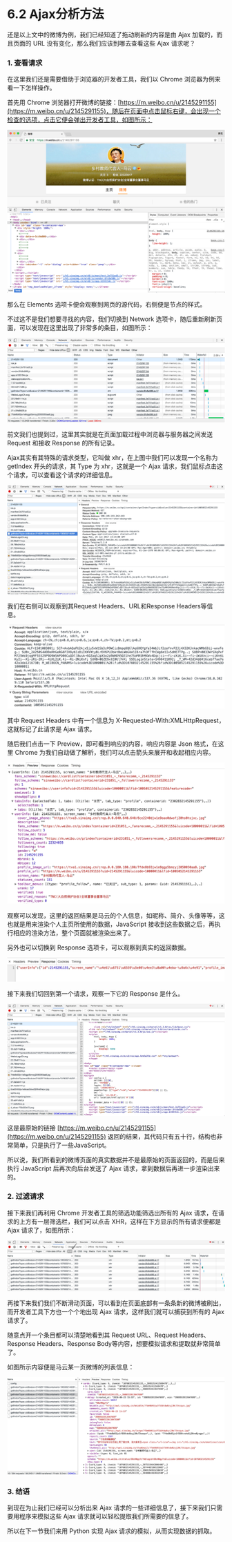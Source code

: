 # 6.2 Ajax分析方法

还是以上文中的微博为例，我们已经知道了拖动刷新的内容是由 Ajax 加载的，而且页面的 URL 没有变化，那么我们应该到哪去查看这些 Ajax 请求呢？

### 1. 查看请求

在这里我们还是需要借助于浏览器的开发者工具，我们以 Chrome 浏览器为例来看一下怎样操作。

首先用 Chrome 浏览器打开微博的链接：[https://m.weibo.cn/u/2145291155](https://m.weibo.cn/u/2145291155)，随后在页面中点击鼠标右键，会出现一个检查的选项，点击它便会弹出开发者工具，如图所示：

![](./assets/2017-06-26-22-11-41.png)

那么在 Elements 选项卡便会观察到网页的源代码，右侧便是节点的样式。

不过这不是我们想要寻找的内容，我们切换到 Network 选项卡，随后重新刷新页面，可以发现在这里出现了非常多的条目，如图所示：

![](./assets/2017-06-26-22-15-01.jpg)

前文我们也提到过，这里其实就是在页面加载过程中浏览器与服务器之间发送 Request 和接收 Response 的所有记录。

Ajax其实有其特殊的请求类型，它叫做 xhr，在上图中我们可以发现一个名称为 getIndex 开头的请求，其 Type 为 xhr，这就是一个 Ajax 请求，我们鼠标点击这个请求，可以查看这个请求的详细信息。

![](./assets/2017-06-26-22-48-43.jpg)

我们在右侧可以观察到其Request Headers、URL和Response Headers等信息。

![](./assets/2017-06-26-22-50-10.jpg)

其中 Request Headers 中有一个信息为 X-Requested-With:XMLHttpRequest，这就标记了此请求是 Ajax 请求。

随后我们点击一下 Preview，即可看到响应的内容，响应内容是 Json 格式，在这里 Chrome 为我们自动做了解析，我们可以点击箭头来展开和收起相应内容。

![](./assets/2017-06-26-23-09-22.jpg)

观察可以发现，这里的返回结果是马云的个人信息，如昵称、简介、头像等等，这也就是用来渲染个人主页所使用的数据，JavaScript 接收到这些数据之后，再执行相应的渲染方法，整个页面就被渲染出来了。

另外也可以切换到 Response 选项卡，可以观察到真实的返回数据。

![](./assets/2017-06-26-23-14-25.jpg)

接下来我们切回到第一个请求，观察一下它的 Response 是什么。

![](./assets/2017-06-26-23-16-09.jpg)

这是最原始的链接 [https://m.weibo.cn/u/2145291155](https://m.weibo.cn/u/2145291155) 返回的结果，其代码只有五十行，结构也非常简单，只是执行了一些JavaScript。

所以说，我们所看到的微博页面的真实数据并不是最原始的页面返回的，而是后来执行 JavaScript 后再次向后台发送了 Ajax 请求，拿到数据后再进一步渲染出来的。

### 2. 过滤请求

接下来我们再利用 Chrome 开发者工具的筛选功能筛选出所有的 Ajax 请求，在请求的上方有一层筛选栏，我们可以点击 XHR，这样在下方显示的所有请求便都是 Ajax 请求了，如图所示：

![](./assets/2017-06-26-23-33-40.jpg)

再接下来我们我们不断滑动页面，可以看到在页面底部有一条条新的微博被刷出，而开发者工具下方也一个个地出现 Ajax 请求，这样我们就可以捕获到所有的 Ajax 请求了。

随意点开一个条目都可以清楚地看到其 Request URL、Request Headers、Response Headers、Response Body等内容，想要模拟请求和提取就非常简单了。

如图所示内容便是马云某一页微博的列表信息：

![](./assets/2017-06-26-23-38-51.jpg)

### 3. 结语

到现在为止我们已经可以分析出来 Ajax 请求的一些详细信息了，接下来我们只需要用程序来模拟这些 Ajax 请求就可以轻松提取我们所需要的信息了。

所以在下一节我们来用 Python 实现 Ajax 请求的模拟，从而实现数据的抓取。

